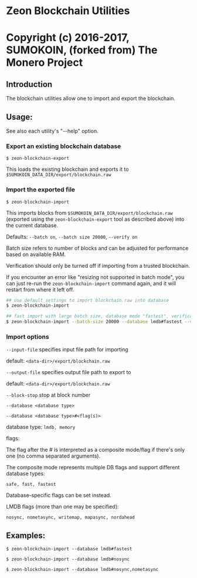 # Zeon Blockchain Utilities

# Copyright (c) 2016-2017, SUMOKOIN, (forked from) The Monero Project

## Introduction

The blockchain utilities allow one to import and export the blockchain.

## Usage:

See also each utility's "--help" option.

### Export an existing blockchain database

`$ zeon-blockchain-export`

This loads the existing blockchain and exports it to `$SUMOKOIN_DATA_DIR/export/blockchain.raw`

### Import the exported file

`$ zeon-blockchain-import`

This imports blocks from `$SUMOKOIN_DATA_DIR/export/blockchain.raw` (exported using the
`zeon-blockchain-export` tool as described above) into the current database.

Defaults: `--batch on`, `--batch size 20000`, `--verify on`

Batch size refers to number of blocks and can be adjusted for performance based on available RAM.

Verification should only be turned off if importing from a trusted blockchain.

If you encounter an error like "resizing not supported in batch mode", you can just re-run
the `zeon-blockchain-import` command again, and it will restart from where it left off.

```bash
## use default settings to import blockchain.raw into database
$ zeon-blockchain-import

## fast import with large batch size, database mode "fastest", verification off
$ zeon-blockchain-import --batch-size 20000 --database lmdb#fastest --verify off

```

### Import options

`--input-file`
specifies input file path for importing

default: `<data-dir>/export/blockchain.raw`

`--output-file`
specifies output file path to export to

default: `<data-dir>/export/blockchain.raw`

`--block-stop`
stop at block number

`--database <database type>`

`--database <database type>#<flag(s)>`

database type: `lmdb, memory`

flags:

The flag after the # is interpreted as a composite mode/flag if there's only
one (no comma separated arguments).

The composite mode represents multiple DB flags and support different database types:

`safe, fast, fastest`

Database-specific flags can be set instead.

LMDB flags (more than one may be specified):

`nosync, nometasync, writemap, mapasync, nordahead`

## Examples:

```
$ zeon-blockchain-import --database lmdb#fastest

$ zeon-blockchain-import --database lmdb#nosync

$ zeon-blockchain-import --database lmdb#nosync,nometasync
```
